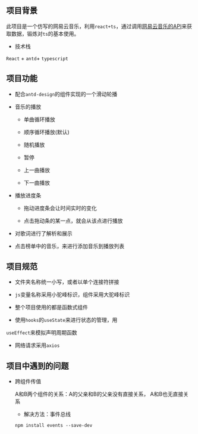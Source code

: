 ## 项目背景
此项目是一个仿写的网易云音乐，利用`react+ts`，通过调用[网易云音乐的API](http://123.207.32.32:9001/)来获取数据，锻炼对`ts`的基本使用。

- 技术栈

 `React` + `antd`+ `typescript` 

## 项目功能
 - 配合`antd-design`的组件实现的一个滑动轮播

 - 音乐的播放

    - 单曲循环播放

    - 顺序循环播放(默认)

    - 随机播放

    - 暂停

    - 上一曲播放

    - 下一曲播放
- 播放进度条
    - 拖动进度条会让时间实时的变化

    - 点击拖动条的某一点，就会从该点进行播放

- 对歌词进行了解析和展示

- 点击榜单中的音乐，来进行添加音乐到播放列表

## 项目规范

- 文件夹名称统一小写，或者以单个连接符拼接

- `js`变量名称采用小驼峰标识，组件采用大驼峰标识

- 整个项目使用的都是函数式组件

- 使用`hooks`的`useState`来进行状态的管理，用

`useEffect`来模拟声明周期函数

- 网络请求采用`axios`

## 项目中遇到的问题

- 跨组件传值

    A和B两个组件的关系：A的父亲和B的父亲没有直接关系，
    A和B也无直接关系

    - 解决方法：事件总线
    ```
    npm install events --save-dev
    ```

